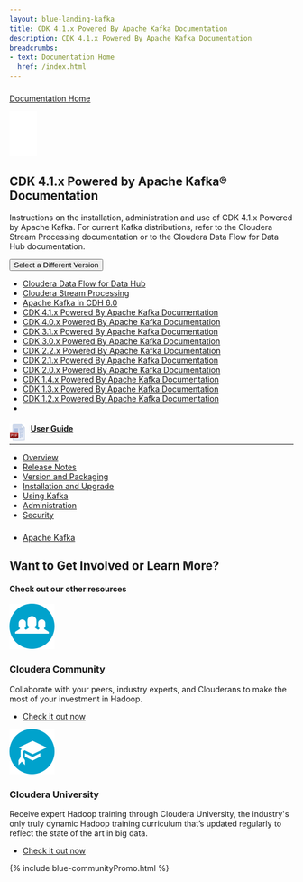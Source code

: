 ```yaml
---
layout: blue-landing-kafka
title: CDK 4.1.x Powered By Apache Kafka Documentation
description: CDK 4.1.x Powered By Apache Kafka Documentation
breadcrumbs:
- text: Documentation Home
  href: /index.html
---
```

<main>
<div class="quickLinks parbase section">
<div class="quick-link"><span class="quickLink glyphicon"></span>
<div class="container">
<div class="quick-link-list">
<div class="">
<h3></h3>
<div class="link-bar-list">
<ul></ul>
</div>
</div>
</div>
</div>
</div>
<!--End Link Bar--></div>
<div class="section parbase">
<section class="section_padding brilliant">
<div class="body_container">
<div class="text parbase section">
<div>
<div class="inner-text-div">
<p class="homeLink"><a href="/documentation.html">Documentation Home</a></p>
</div>
</div>
</div>
<div class="docSelectChip parbase section"><!-- /*DocList Component Sightly*/ -->
<div class="brilliant">
<div class="docChipH"><img class="image-centered" src="/content/dam/www/Documentation/Product%20Icons/icon-apache-kafka.png">
<h2>CDK 4.1.x Powered by Apache Kafka® Documentation</h2>
<p>Instructions on the installation, administration and use of CDK 4.1.x Powered by Apache Kafka. For current Kafka distributions, refer to the Cloudera Stream Processing documentation or to the Cloudera Data Flow for Data Hub documentation.</p>
<div>
<div class="dropdown"><button data-toggle="dropdown" id="" class="www-btn dropdown-toggle" href="#" aria-expanded="false"><span class="ddSelect">Select a Different Version</span> <span class="caret"></span></button>
<ul aria-labelledby="dropdown" role="menu" class="dropdown-menu">
<li class="VersionSelect"><a href="/cdf-datahub/latest/index.html">Cloudera Data Flow for Data Hub</a></li>
<li class="VersionSelect"><a href="/csp/latest/index.html">Cloudera Stream Processing</a></li>
<li class="VersionSelect"><a href="/documentation/enterprise/6/latest/topics/kafka.html">Apache Kafka in CDH 6.0</a></li>
<li class="VersionSelect"><a href="/documentation/kafka/latest.html">CDK 4.1.x Powered By Apache Kafka Documentation</a></li>
<li class="VersionSelect"><a href="/documentation/kafka/4-0-x.html">CDK 4.0.x Powered By Apache Kafka Documentation</a></li>
<li class="VersionSelect"><a href="/documentation/kafka/3-1-x.html">CDK 3.1.x Powered By Apache Kafka Documentation</a></li>
<li class="VersionSelect"><a href="/documentation/kafka/3-0-x.html">CDK 3.0.x Powered By Apache Kafka Documentation</a></li>
<li class="VersionSelect"><a href="/documentation/kafka/2-2-x.html">CDK 2.2.x Powered By Apache Kafka Documentation</a></li>
<li class="VersionSelect"><a href="/documentation/kafka/2-1-x.html">CDK 2.1.x Powered By Apache Kafka Documentation</a></li>
<li class="VersionSelect"><a href="/documentation/kafka/2-0-x.html">CDK 2.0.x Powered By Apache Kafka Documentation</a></li>
<li class="VersionSelect"><a href="/documentation/kafka/1-4-x.html">CDK 1.4.x Powered By Apache Kafka Documentation</a></li>
<li class="VersionSelect"><a href="/documentation/kafka/1-3-x.html">CDK 1.3.x Powered By Apache Kafka Documentation</a></li>
<li class="VersionSelect"><a href="/documentation/kafka/1-2-x.html">CDK 1.2.x Powered By Apache Kafka Documentation</a></li>
<li class="VersionSelect"><a href="/documentation/kafka/examples.html"></a></li>
</ul>
</div>
</div>
</div>
</div>
</div>
</div>
</section>
</div>
<div class="column_control parbase section">
<div class="">
<div class="body_container">
<div class="row">
<div class="col-xs-12 main_col">
<div class="col_one parsys">
<div class="section parbase">
<section class="section_padding">
<div class="body_container">
<div class="column_control parbase section">
<div class="">
<div class="body_container">
<div class="row top">
<div class="col_control">
<div class="col-sm-4 col">
<div class="col_two parsys">
<div class="docList parbase section">
<div class="doc-list">
<div class="container">
<div class="doc-link-list">
<div class=""><a href="/documentation/kafka/latest/PDF/cloudera-kafka.pdf"><img src="/content/dam/www/Documentation/icons/pdf-icon.png" style="float:left; margin-right:10px; height:30px;"></a>
<h4><a href="/documentation/kafka/latest/topics/kafka.html">User Guide</a></h4>
<hr>
<div class="link-bar-list">
<ul>
<li><a href="/documentation/kafka/latest/topics/kafka.html">Overview</a></li>
<li><a href="/documentation/kafka/latest/topics/release_notes_kafka.html">Release Notes</a></li>
<li><a href="/documentation/kafka/latest/topics/kafka_packaging.html">Version and Packaging</a></li>
<li><a href="/documentation/kafka/latest/topics/kafka_install.html">Installation and Upgrade</a></li>
<li><a href="/documentation/kafka/latest/topics/kafka_using.html">Using Kafka</a></li>
<li><a href="/documentation/kafka/latest/topics/kafka_admin.html">Administration</a></li>
<li><a href="/documentation/kafka/latest/topics/kafka_security.html">Security</a></li>
</ul>
</div>
</div>
</div>
</div>
</div>
<!--End Doclist--></div>
</div>
</div>
<div class="col-sm-4 col">
<div class="col_three parsys"></div>
</div>
<div class="col-sm-4 col">
<div class="col_four parsys"></div>
</div>
</div>
<!--End col_control --></div>
</div>
</div>
</div>
<div class="section parbase">
<section class="section_padding">
<div class="body_container">
<div class="column_control parbase section">
<div class="">
<div class="body_container">
<div class="row">
<div class="col_control">
<div class="col-sm-4 col">
<div class="col_two parsys"></div>
</div>
<div class="col-sm-4 col">
<div class="col_three parsys"></div>
</div>
<div class="col-sm-4 col">
<div class="col_four parsys"></div>
</div>
</div>
<!--End col_control --></div>
</div>
</div>
</div>
<div class="quickLinks parbase section">
<div class="quick-link"><span class="quickLink glyphicon"></span>
<div class="container">
<div class="quick-link-list">
<div class="">
<h3></h3>
<div class="link-bar-list">
<ul>
<li><a href="http://kafka.apache.org/">Apache Kafka <span class="link-bar-external"></span></a></li>
</ul>
</div>
</div>
</div>
</div>
</div>
<!--End Link Bar--></div>
</div>
</section>
</div>
</div>
</section>
</div>
</div>
</div>
</div>
</div>
</div>
</div>
<div class="communityPromo parbase section">
<section class="section_padding blue">
<div class="title section">
<h2 class="top txt-center">Want to Get Involved or Learn More?</h2>
</div>
<div class="text section">
<h4 class="txt-center subtxt">Check out our other resources</h4>
</div>
<div class="body_container">
<div class="row col_control">
<div class="col-sm-6 col">
<div class="col_two">
<div class="dlLandingExtensionsChip section"><!-- /*DocList Component Sightly*/ -->
<div class="blue">
<div class="dlChipH"><img class="image-centered" src="/content/dam/www/Downloads/icons/Img-Community.png">
<h3>Cloudera Community</h3>
<p>Collaborate with your peers, industry experts, and Clouderans to make the most of your investment in Hadoop.</p>
<ul>
<li><a href="https://community.cloudera.com/">Check it out now</a></li>
</ul>
</div>
</div>
</div>
</div>
</div>
<div class="col-sm-6 col">
<div class="col_three">
<div class="dlLandingExtensionsChip section"><!-- /*DocList Component Sightly*/ -->
<div class="blue">
<div class="dlChipH"><img class="image-centered" src="/content/dam/www/Downloads/icons/Img-Training.png">
<h3>Cloudera University</h3>
<p>Receive expert Hadoop training through Cloudera University, the industry's only truly dynamic Hadoop training curriculum that’s updated regularly to reflect the state of the art in big data.</p>
<ul>
<li><a href="https://university.cloudera.com/">Check it out now</a></li>
</ul>
</div>
</div>
</div>
</div>
</div>
</div>
</div>
</section>
</div>
{% include blue-communityPromo.html %}
</main>
